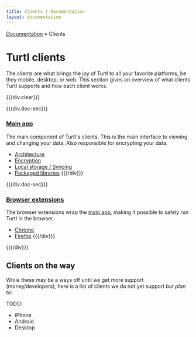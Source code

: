 ```yaml
---
title: Clients | Documentation
layout: documentation
---
```


<div class="breadcrumb">
    <a href="/docs">Documentation</a> &raquo;
    Clients
</div>

# Turtl clients

The clients are what brings the joy of Turtl to all your favorite platforms, be
they mobile, desktop, or web. This section gives an overview of what clients
Turtl supports and how each client works.

{{{div.clear}}}

{{{div.doc-sec}}}
### [Main app](/docs/clients/app/index)
The main component of Turtl's clients. This is the main interface to viewing and
changing your data. Also responsible for encrypting your data.

- [Architecture](/docs/clients/app/architecture)
- [Encryption](/docs/clients/app/encryption)
- [Local storage / Syncing](/docs/clients/app/local_db)
- [Packaged libraries](/docs/clients/app/libraries)
{{{/div}}}

{{{div.doc-sec}}}
### [Browser extensions](/docs/clients/extensions/index)
The browser extensions wrap the [main app](/docs/clients/app/index), making it
possible to safely run Turtl in the browser.

- [Chrome](/docs/clients/extensions/chrome)
- [Firefox](/docs/clients/extensions/firefox)
{{{/div}}}

{{{/div}}}

## Clients on the way
While these may be a ways off until we get more support (money/developers), here
is a list of clients we do not yet support *but plan to*:

TODO:

- iPhone
- Android
- Desktop
